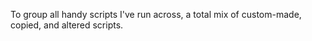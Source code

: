 To group all handy scripts I've run across, a total mix of custom-made, copied, and altered scripts. 
